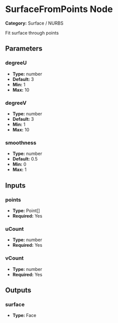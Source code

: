 
# SurfaceFromPoints Node

**Category:** Surface / NURBS

Fit surface through points

## Parameters


### degreeU
- **Type:** number
- **Default:** 3
- **Min:** 1
- **Max:** 10



### degreeV
- **Type:** number
- **Default:** 3
- **Min:** 1
- **Max:** 10



### smoothness
- **Type:** number
- **Default:** 0.5
- **Min:** 0
- **Max:** 1



## Inputs


### points
- **Type:** Point[]
- **Required:** Yes



### uCount
- **Type:** number
- **Required:** Yes



### vCount
- **Type:** number
- **Required:** Yes



## Outputs


### surface
- **Type:** Face




